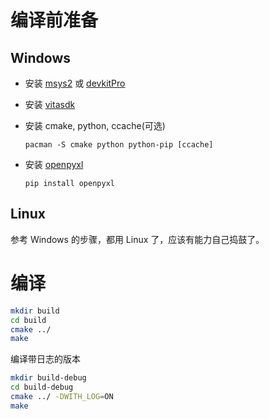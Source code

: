 <!-- [English](README.en.md) -->

# 编译前准备
## Windows
* 安装 [msys2](https://www.msys2.org/) 或 [devkitPro](https://github.com/devkitPro/installer/releases)
* 安装 [vitasdk](https://vitasdk.org/)
* 安装 cmake, python, ccache(可选)
  
  `pacman -S cmake python python-pip [ccache]`

* 安装 [openpyxl](https://pypi.org/project/openpyxl/)

  `pip install openpyxl`

## Linux

参考 Windows 的步骤，都用 Linux 了，应该有能力自己捣鼓了。

# 编译
```bash
mkdir build
cd build
cmake ../
make
```
编译带日志的版本
```bash
mkdir build-debug
cd build-debug
cmake ../ -DWITH_LOG=ON
make
```